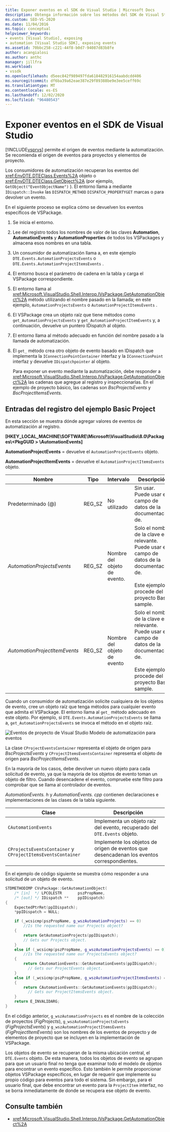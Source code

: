 ```yaml
---
title: Exponer eventos en el SDK de Visual Studio | Microsoft Docs
description: Obtenga información sobre los métodos del SDK de Visual Studio y las entradas del registro que exponen eventos para proyectos y elementos de proyecto.
ms.custom: SEO-VS-2020
ms.date: 11/04/2016
ms.topic: conceptual
helpviewer_keywords:
- events [Visual Studio], exposing
- automation [Visual Studio SDK], exposing events
ms.assetid: 70bbc258-c221-44f8-b0d7-94087d83b8fe
author: acangialosi
ms.author: anthc
manager: jillfra
ms.workload:
- vssdk
ms.openlocfilehash: d5eec842f989497fda618482916154aabdcdd406
ms.sourcegitcommit: df6ba39a62eae387e29f89388be9e3ee5ceff69c
ms.translationtype: MT
ms.contentlocale: es-ES
ms.lasthandoff: 12/02/2020
ms.locfileid: "96480543"
---
```

# <a name="expose-events-in-the-visual-studio-sdk"></a>Exponer eventos en el SDK de Visual Studio
[!INCLUDE[vsprvs](../../code-quality/includes/vsprvs_md.md)] permite el origen de eventos mediante la automatización. Se recomienda el origen de eventos para proyectos y elementos de proyecto.

 Los consumidores de automatización recuperan los eventos del <xref:EnvDTE.DTEClass.Events%2A> objeto o <xref:EnvDTE.DTEClass.GetObject%2A> (por ejemplo, `GetObject("EventObjectName")` ). El entorno llama a mediante `IDispatch::Invoke` las `DISPATCH_METHOD` `DISPATCH_PROPERTYGET` marcas o para devolver un evento.

 En el siguiente proceso se explica cómo se devuelven los eventos específicos de VSPackage.

1. Se inicia el entorno.

2. Lee del registro todos los nombres de valor de las claves **Automation**, **AutomationEvents** y **AutomationProperties** de todos los VSPackages y almacena esos nombres en una tabla.

3. Un consumidor de automatización llama a, en este ejemplo `DTE.Events.AutomationProjectsEvents` o `DTE.Events.AutomationProjectItemsEvents` .

4. El entorno busca el parámetro de cadena en la tabla y carga el VSPackage correspondiente.

5. El entorno llama al <xref:Microsoft.VisualStudio.Shell.Interop.IVsPackage.GetAutomationObject%2A> método utilizando el nombre pasado en la llamada; en este ejemplo, `AutomationProjectsEvents` o `AutomationProjectItemsEvents` .

6. El VSPackage crea un objeto raíz que tiene métodos como `get_AutomationProjectsEvents` y `get_AutomationProjectItemEvents` y, a continuación, devuelve un puntero IDispatch al objeto.

7. El entorno llama al método adecuado en función del nombre pasado a la llamada de automatización.

8. El `get_` método crea otro objeto de evento basado en IDispatch que implementa la `IConnectionPointContainer` interfaz y la `IConnectionPoint` interfaz y devuelve `IDispatchpointer` al objeto.

   Para exponer un evento mediante la automatización, debe responder a <xref:Microsoft.VisualStudio.Shell.Interop.IVsPackage.GetAutomationObject%2A> las cadenas que agregue al registro y inspeccionarlas. En el ejemplo de proyecto básico, las cadenas son *BscProjectsEvents* y *BscProjectItemsEvents*.

## <a name="registry-entries-from-the-basic-project-sample"></a>Entradas del registro del ejemplo Basic Project
 En esta sección se muestra dónde agregar valores de eventos de automatización al registro.

 **[HKEY_LOCAL_MACHINE\SOFTWARE\Microsoft\VisualStudio\8.0\Packages\\<PkgGUID \> \AutomationEvents]**

 **AutomationProjectEvents** = devuelve el `AutomationProjectEvents` objeto.

 **AutomationProjectItemEvents** = devuelve el `AutomationProjectItemsEvents` objeto.

|Nombre|Tipo|Intervalo|Descripción|
|----------|----------|-----------|-----------------|
|Predeterminado (@)|REG_SZ|No utilizado|Sin usar. Puede usar el campo de datos de la documentación de.|
|*AutomationProjectsEvents*|REG_SZ|Nombre del objeto de evento.|Solo el nombre de la clave es relevante. Puede usar el campo de datos de la documentación de.<br /><br /> Este ejemplo procede del proyecto Basic sample.|
|*AutomationProjectItemEvents*|REG_SZ|Nombre del objeto de evento|Solo el nombre de la clave es relevante. Puede usar el campo de datos de la documentación de.<br /><br /> Este ejemplo procede del proyecto Basic sample.|

 Cuando un consumidor de automatización solicite cualquiera de los objetos de evento, cree un objeto raíz que tenga métodos para cualquier evento que admita el VSPackage. El entorno llama al `get_` método adecuado en este objeto. Por ejemplo, si `DTE.Events.AutomationProjectsEvents` se llama a, `get_AutomationProjectsEvents` se invoca el método en el objeto raíz.

 ![Eventos de proyecto de Visual Studio](../../extensibility/internals/media/projectevents.gif "ProjectEvents") Modelo de automatización para eventos

 La clase `CProjectEventsContainer` representa el objeto de origen para *BscProjectsEvents* y `CProjectItemsEventsContainer` representa el objeto de origen para *BscProjectItemsEvents*.

 En la mayoría de los casos, debe devolver un nuevo objeto para cada solicitud de evento, ya que la mayoría de los objetos de evento toman un objeto de filtro. Cuando desencadene el evento, compruebe este filtro para comprobar que se llama al controlador de eventos.

 *AutomationEvents. h* y *AutomationEvents. cpp* contienen declaraciones e implementaciones de las clases de la tabla siguiente.

|Clase|Descripción|
|-----------|-----------------|
|`CAutomationEvents`|Implementa un objeto raíz del evento, recuperado del `DTE.Events` objeto.|
|`CProjectsEventsContainer` y `CProjectItemsEventsContainer`|Implemente los objetos de origen de eventos que desencadenan los eventos correspondientes.|

 En el ejemplo de código siguiente se muestra cómo responder a una solicitud de un objeto de evento.

```cpp
STDMETHODIMP CVsPackage::GetAutomationObject(
    /* [in]  */ LPCOLESTR       pszPropName,
    /* [out] */ IDispatch **    ppIDispatch)
{
    ExpectedPtrRet(ppIDispatch);
    *ppIDispatch = NULL;

    if (_wcsicmp(pszPropName, g_wszAutomationProjects) == 0)
        //Is the requested name our Projects object?
    {
        return GetAutomationProjects(ppIDispatch);
        // Gets our Projects object.
    }
    else if (_wcsicmp(pszPropName, g_wszAutomationProjectsEvents) == 0)
        //Is the requested name our ProjectsEvents object?
    {
        return CAutomationEvents::GetAutomationEvents(ppIDispatch);
          // Gets our ProjectEvents object.
    }
    else if (_wcsicmp(pszPropName, g_wszAutomationProjectItemsEvents) == 0)  //Is the requested name our ProjectsItemsEvents object?
    {
        return CAutomationEvents::GetAutomationEvents(ppIDispatch);
          // Gets our ProjectItemsEvents object.
    }
    return E_INVALIDARG;
}
```

 En el código anterior, `g_wszAutomationProjects` es el nombre de la colección de proyectos (*FigProjects*), `g_wszAutomationProjectsEvents` (*FigProjectsEvents*) y `g_wszAutomationProjectItemsEvents` (*FigProjectItemEvents*) son los nombres de los eventos de proyecto y de elementos de proyecto que se incluyen en la implementación de VSPackage.

 Los objetos de evento se recuperan de la misma ubicación central, el `DTE.Events` objeto. De esta manera, todos los objetos de evento se agrupan para que un usuario final no tenga que examinar todo el modelo de objetos para encontrar un evento específico. Esto también le permite proporcionar objetos VSPackage específicos, en lugar de requerir que implemente su propio código para eventos para todo el sistema. Sin embargo, para el usuario final, que debe encontrar un evento para la `ProjectItem` interfaz, no se borra inmediatamente de donde se recupera ese objeto de evento.

## <a name="see-also"></a>Consulte también
- <xref:Microsoft.VisualStudio.Shell.Interop.IVsPackage.GetAutomationObject%2A>
